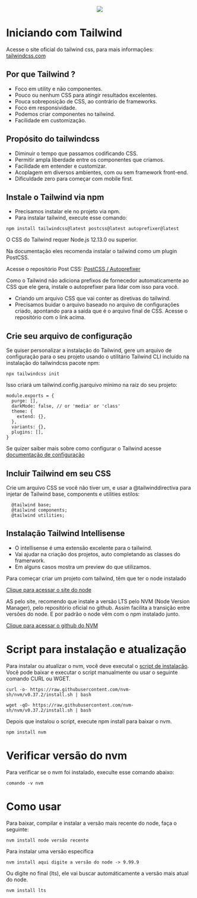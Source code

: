 <div style="text-align: center;">
  <img src="https://o.remove.bg/downloads/43c9ad47-f439-46ec-bf31-284ce6647763/images-removebg-preview.png"/>
</div>

# Iniciando com Tailwind

Acesse o site oficial do tailwind css, para mais informações: 
[tailwindcss.com](https://tailwindcss.com/)

## Por que Tailwind ?

- Foco em utility e não componentes.
- Pouco ou nenhum CSS para atingir resultados excelentes.
- Pouca sobreposição de CSS, ao contrário de frameworks.
- Foco em responsividade.
- Podemos criar componentes no tailwind.
- Facilidade em customização.

## Propósito do tailwindcss

- Diminuir o tempo que passamos codificando CSS.
- Permitir ampla liberdade entre os componentes que criamos.
- Facilidade em entender e customizar.
- Acoplagem em diversos ambientes, com ou sem framework front-end.
- Dificuldade zero para começar com mobile first.

## Instale o Tailwind via npm

- Precisamos instalar ele no projeto via npm.
- Para instalar tailwind, execute esse comando:  
```
npm install tailwindcss@latest postcss@latest autoprefixer@latest
```
O CSS do Tailwind requer Node.js 12.13.0 ou superior.

Na documentação eles recomenda instalar o tailwind como um plugin PostCSS.

Acesse o repositório Post CSS: [PostCSS / Autoprefixer](https://github.com/postcss/autoprefixer)

Como o Tailwind não adiciona prefixos de fornecedor automaticamente ao CSS que ele gera, instale o autoprefixer para lidar com isso para você.

- Criando um arquivo CSS que vai conter as diretivas do tailwind.
- Precisamos buidar o arquivo baseado no arquivo de configurações criado, apontando para a saida que é o arquivo final de CSS. Acesse o repositório com o link acima.

## Crie seu arquivo de configuração

Se quiser personalizar a instalação do Tailwind, gere um arquivo de configuração para o seu projeto usando o utilitário Tailwind CLI incluído na instalação do tailwindcss pacote npm:

```
npx tailwindcss init
```
Isso criará um tailwind.config.jsarquivo mínimo na raiz do seu projeto:
```
module.exports = {
  purge: [],
  darkMode: false, // or 'media' or 'class'
  theme: {
    extend: {},
  },
  variants: {},
  plugins: [],
}
```
Se quizer saiber mais sobre como configurar o Tailwind acesse [documentação de configuração](https://tailwindcss.com/docs/configuration)

## Incluir Tailwind em seu CSS

Crie um arquivo CSS se você não tiver um, e usar a @tailwinddirectiva para injetar de Tailwind base, components e utilities estilos:

```
  @tailwind base;
  @tailwind components;
  @tailwind utilities;
```

## Instalação Tailwind Intellisense

- O intellisense é uma extensão excelente para o tailwind.
- Vai ajudar na criação dos projetos, auto completando as classes do framerwork.
- Em alguns casos mostra um preview do que utilizamos.

Para começar criar um projeto com tailwind, têm que ter o node instalado

[Clique para acessar o site do node](https://nodejs.org/en/)

AS pelo site, recomendo que instale a versão LTS pelo NVM (Node Version Manager), pelo repositório oficial no github. Assim facilita a transição entre versões do node. E por padrão o node vêm com o npm instalado junto.

[Clique para acessar o github do NVM](https://github.com/nvm-sh/nvm)

# Script para instalação e atualização

Para instalar ou atualizar o nvm, você deve executal o [script de instalação](https://github.com/nvm-sh/nvm/blob/v0.37.2/install.sh). Você pode baixar e executar o script manualmente ou usar o seguinte comando CURL ou WGET.

```
curl -o- https://raw.githubusercontent.com/nvm-sh/nvm/v0.37.2/install.sh | bash
```
```
wget -qO- https://raw.githubusercontent.com/nvm-sh/nvm/v0.37.2/install.sh | bash
```
Depois que instalou o script, execute npm install para baixar o nvm.
```
npm install nvm
```

# Verificar versão do nvm

Para verificar se o nvm foi instalado, execulte esse comando abaixo:
```
comando -v nvm
```

# Como usar

Para baixar, compilar e instalar a versão mais recente do node, faça o seguinte: 
```
nvm install node versão recente
```
Para instalar uma versão específica
```
nvm install aqui digite a versão do node -> 9.99.9
```
Ou digite no final (lts), ele vai buscar automáticamente a versão mais atual do node.
```
nvm install lts
```
